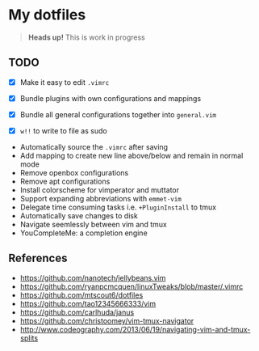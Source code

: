 # My dotfiles

> **Heads up!** This is work in progress

## TODO

-[x] Make it easy to edit `.vimrc`

-[x] Bundle plugins with own configurations and mappings

-[x] Bundle all general configurations together into `general.vim`

-[x] `w!!` to write to file as sudo

- Automatically source the `.vimrc` after saving
- Add mapping to create new line above/below and remain in normal mode
- Remove openbox configurations
- Remove apt configurations
- Install colorscheme for vimperator and muttator
- Support expanding abbreviations with `emmet-vim`
- Delegate time consuming tasks i.e. `+PluginInstall` to tmux
- Automatically save changes to disk
- Navigate seemlessly between vim and tmux
- YouCompleteMe: a completion engine

## References

- https://github.com/nanotech/jellybeans.vim
- https://github.com/ryanpcmcquen/linuxTweaks/blob/master/.vimrc
- https://github.com/mtscout6/dotfiles
- https://github.com/tao12345666333/vim
- https://github.com/carlhuda/janus
- https://github.com/christoomey/vim-tmux-navigator
- http://www.codeography.com/2013/06/19/navigating-vim-and-tmux-splits
